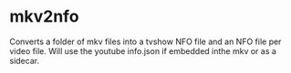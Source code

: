 # mkv2nfo
Converts a folder of mkv files into a tvshow NFO file and an NFO file per video file. Will use the youtube info.json if embedded inthe mkv or as a sidecar.
